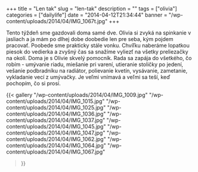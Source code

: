 +++
title = "Len tak"
slug = "len-tak"
description = ""
tags = ["olivia"]
categories = ["dailylife"]
date = "2014-04-12T21:34:44"
banner = "/wp-content/uploads/2014/04/IMG_1067t.jpg"
+++

Tento týždeň sme gazdovali doma samé dve. Olivia si zvyká na spinkanie v jasliach a ja mám po dlhej dobe doobedie len pre seba, kým pojdem
pracovať. Poobede sme prakticky stále vonku. Chvíľku naberáme lopatkou piesok do vedierka a zvyšný
čas sa snažíme vyliezť na všetky preliezačky na okolí. Doma je s Olivie skvelý pomocník. Rada sa
zapája do všetkého, čo robím - umývanie riadu, miešanie pri varení, utieranie stoličky po jedení,
vešanie podbradníku na radiátor, polievanie kvetín, vysávanie, zametanie, vykladanie vecí z
umývačky. Je veľmi vnímavá a veľmi sa teší, keď pochopím, čo si prosí.

{{< gallery
    "/wp-content/uploads/2014/04/IMG_1009.jpg"
    "/wp-content/uploads/2014/04/IMG_1015.jpg"
    "/wp-content/uploads/2014/04/IMG_1025.jpg"
    "/wp-content/uploads/2014/04/IMG_1036.jpg"
    "/wp-content/uploads/2014/04/IMG_1037.jpg"
    "/wp-content/uploads/2014/04/IMG_1045.jpg"
    "/wp-content/uploads/2014/04/IMG_1047.jpg"
    "/wp-content/uploads/2014/04/IMG_1062.jpg"
    "/wp-content/uploads/2014/04/IMG_1064.jpg"
    "/wp-content/uploads/2014/04/IMG_1067.jpg"
>}}
